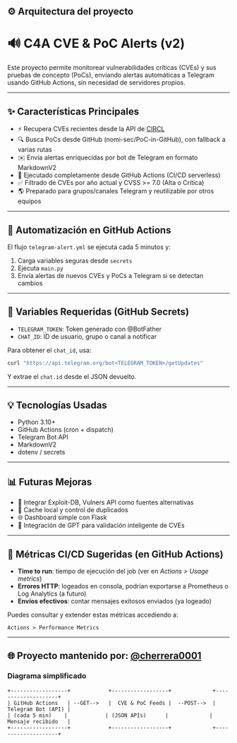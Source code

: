 ## ⚙️ Arquitectura del proyecto

# 🔊 C4A CVE & PoC Alerts (v2)

Este proyecto permite monitorear vulnerabilidades críticas (CVEs) y sus pruebas de concepto (PoCs), enviando alertas automáticas a Telegram usando GitHub Actions, sin necesidad de servidores propios.

---

## ✨ Características Principales

- ⚡ Recupera CVEs recientes desde la API de [CIRCL](https://cve.circl.lu/api/last)
- 🔍 Busca PoCs desde GitHub (nomi-sec/PoC-in-GitHub), con fallback a varias rutas
- ✉️ Envía alertas enriquecidas por bot de Telegram en formato MarkdownV2
- 🚀 Ejecutado completamente desde GitHub Actions (CI/CD serverless)
- ✅ Filtrado de CVEs por año actual y CVSS >= 7.0 (Alta o Crítica)
- 🌎 Preparado para grupos/canales Telegram y reutilizable por otros equipos

---

## 📅 Automatización en GitHub Actions

El flujo `telegram-alert.yml` se ejecuta cada 5 minutos y:

1. Carga variables seguras desde `secrets`
2. Ejecuta `main.py`
3. Envía alertas de nuevos CVEs y PoCs a Telegram si se detectan cambios

---

## 🔑 Variables Requeridas (GitHub Secrets)

- `TELEGRAM_TOKEN`: Token generado con @BotFather
- `CHAT_ID`: ID de usuario, grupo o canal a notificar

Para obtener el `chat_id`, usa:

```bash
curl "https://api.telegram.org/bot<TELEGRAM_TOKEN>/getUpdates"
```

Y extrae el `chat.id` desde el JSON devuelto.

---

## 💡 Tecnologías Usadas

- Python 3.10+
- GitHub Actions (cron + dispatch)
- Telegram Bot API
- MarkdownV2
- dotenv / secrets

---

## 📊 Futuras Mejoras

- 🔀 Integrar Exploit-DB, Vulners API como fuentes alternativas
- 🔀 Cache local y control de duplicados
- 🌐 Dashboard simple con Flask
- 🤖 Integración de GPT para validación inteligente de CVEs

---

## 🌟 Métricas CI/CD Sugeridas (en GitHub Actions)

- **Time to run**: tiempo de ejecución del job (ver en *Actions > Usage metrics*)
- **Errores HTTP**: logeados en consola, podrían exportarse a Prometheus o Log Analytics (a futuro)
- **Envíos efectivos**: contar mensajes exitosos enviados (ya logeado)

Puedes consultar y extender estas métricas accediendo a:

```
Actions > Performance Metrics
```

---

## 🌐 Proyecto mantenido por: [@cherrera0001](https://github.com/cherrera0001)


### Diagrama simplificado

```plaintext
+------------------+            +------------------+             +--------------------+
| GitHub Actions   | --GET-->   |  CVE & PoC Feeds |  --POST-->  | Telegram Bot (API) |
| (cada 5 min)    |            | (JSON APIs)      |             | Mensaje recibido   |
+------------------+            +------------------+             +--------------------+
